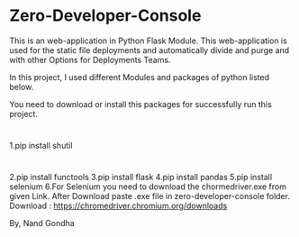# Zero-Developer-Console
This is an web-application in Python Flask Module. This web-application is used for the static file deployments and automatically divide and purge and with other Options for Deployments Teams.

In this project, I used different Modules and packages of python listed below.

You need to download or install this packages for successfully run this project.
#
1.pip install shutil
#
2.pip install functools
3.pip install flask
4.pip install pandas
5.pip install selenium
6.For Selenium you need to download the chormedriver.exe from given Link. After Download paste .exe file in zero-developer-console folder.
Download : https://chromedriver.chromium.org/downloads


By,
Nand Gondha

#
